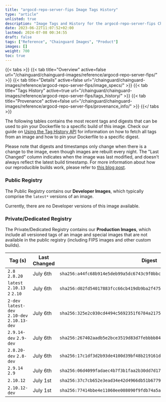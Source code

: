 ```yaml
---
title: "argocd-repo-server-fips Image Tags History"
type: "article"
unlisted: true
description: "Image Tags and History for the argocd-repo-server-fips Chainguard Image"
date: 2023-06-22T11:07:52+02:00
lastmod: 2024-07-08 00:34:55
draft: false
tags: ["Reference", "Chainguard Images", "Product"]
images: []
weight: 700
toc: true
---
```


{{< tabs >}}
{{< tab title="Overview" active=false url="/chainguard/chainguard-images/reference/argocd-repo-server-fips/" >}}
{{< tab title="Details" active=false url="/chainguard/chainguard-images/reference/argocd-repo-server-fips/image_specs/" >}}
{{< tab title="Tags History" active=true url="/chainguard/chainguard-images/reference/argocd-repo-server-fips/tags_history/" >}}
{{< tab title="Provenance" active=false url="/chainguard/chainguard-images/reference/argocd-repo-server-fips/provenance_info/" >}}
{{</ tabs >}}

The following tables contains the most recent tags and digests that can be used to pin your Dockerfile to a specific build of this image. Check our guide on [Using the Tag History API](/chainguard/chainguard-images/using-the-tag-history-api/) for information on how to fetch all tags from an image and how to pin your Dockerfile to a specific digest.

Please note that digests and timestamps only change when there is a change to the image, even though images are rebuilt every night. The "Last Changed" column indicates when the image was last modified, and doesn't always reflect the latest build timestamp. For more information about how our reproducible builds work, please refer to [this blog post](https://www.chainguard.dev/unchained/reproducing-chainguards-reproducible-image-builds).

### Public Registry
The Public Registry contains our **Developer Images**, which typically comprise the `latest*` versions of an image.

Currently, there are no Developer versions of this image available.

### Private/Dedicated Registry
The Private/Dedicated Registry contains our **Production Images**, which include all versioned tags of an image and special images that are not available in the public registry (including FIPS images and other custom builds).

| Tag (s)                                        | Last Changed | Digest                                                                    |
|------------------------------------------------|--------------|---------------------------------------------------------------------------|
|  `2.8` `2.8.20`                                | July 6th     | `sha256:a44fc68b914e5deb99a5dc6743c9f0bbcda05ad6ada30009618d7f4c972219c2` |
|  `latest` `2.10.13` `2` `2.10`                 | July 6th     | `sha256:d02fd54017883fcc66cb419db9ba2f475afb604caf6a56242a1b4cd4872c7481` |
|  `2-dev` `latest-dev` `2.10-dev` `2.10.13-dev` | July 6th     | `sha256:325e2c030cd4494c5692351f6784a2175eeefb3fd75a6030f1370f34a24edb02` |
|  `2.9.14-dev` `2.9-dev`                        | July 6th     | `sha256:267402aadb5e2bce3519d83d7febbbb84093f69c0d8c4ffd3d72f461def9bb16` |
|  `2.8.20-dev` `2.8-dev`                        | July 6th     | `sha256:17c1df3d2b93de4100d39bf48b219161dd9d0167905e35f2cad78d41993fdc1b` |
|  `2.9.14` `2.9`                                | July 6th     | `sha256:06d4099fadaec4b7f3b1faa2b30dd7d176a51c5abadda2b190b942d0e0184375` |
|  `2.10.12`                                     | July 1st     | `sha256:37c7cb652e3ead34e42d4966db51b6779d239f5abb08bfe68b5a8b23250a4c5e` |
|  `2.10.12-dev`                                 | July 1st     | `sha256:77414bbe4e11060ee008090f9fdb74a5aaa3a24b7e3b30825ccf9a399b44a95f` |

